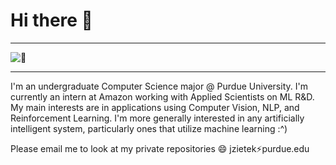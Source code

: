 # Hi there 👋

---

![:eyes:](githubFront.gif)

---

I'm an undergraduate Computer Science major @ Purdue University. I'm currently an intern at Amazon working with Applied Scientists on ML R&D. My main interests are in applications using Computer Vision, NLP, and Reinforcement Learning. I'm more generally interested in any artificially intelligent system, particularly ones that utilize machine learning :^)

Please email me to look at my private repositories 😄 jzietek:zap:purdue.edu
